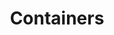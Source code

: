 ---
title: "Containers"
description: "This section provides an introduction to containers, their architecture, and how they are used in modern software development."
banner: "98e16360-a366-4b78-8e0a-031da07fdacb/images/kubernetes-icon.svg"
weight: 2
tags: [docker, containers, deployment]
categories: [intermediate]
---
